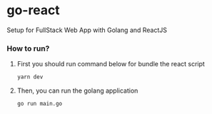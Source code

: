 # go-react

Setup for FullStack Web App with Golang and ReactJS

### How to run?

1. First you should run command below for bundle the react script
   ```bash
   yarn dev
   ```
2. Then, you can run the golang application
   ```bash
   go run main.go
   ```
